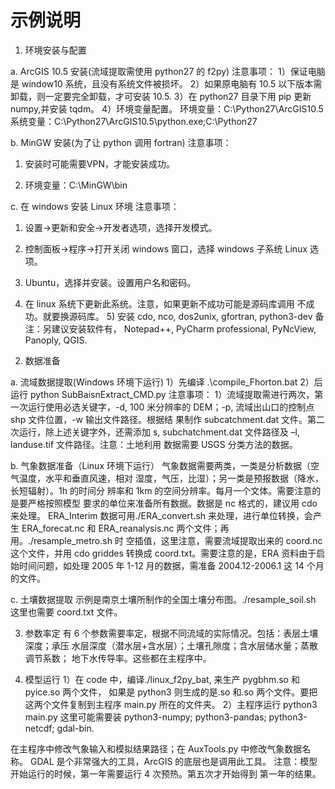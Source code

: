 # 示例说明

1. 环境安装与配置

a. ArcGIS 10.5 安装(流域提取需使用 python27 的 f2py) 注意事项： 1）保证电脑是 window10 系统，且没有系统文件被损坏。 2）如果原电脑有 10.5 以下版本需卸载，则一定要完全卸载，才可安装 10.5. 3）在 python27 目录下用 pip 更新 numpy,并安装 tqdm。 4）环境变量配置。 环境变量：C:\Python27\ArcGIS10.5 系统变量：C:\Python27\ArcGIS10.5\python.exe;C:\Python27

b. MinGW 安装(为了让 python 调用 fortran) 注意事项：

1) 安装时可能需要VPN，才能安装成功。

2) 环境变量：C:\MinGW\bin

c. 在 windows 安装 Linux 环境 注意事项：

1) 设置->更新和安全->开发者选项，选择开发模式。

2) 控制面板->程序->打开关闭 windows 窗口，选择 windows 子系统 Linux 选项。

3) Ubuntu，选择并安装。设置用户名和密码。

4) 在 linux 系统下更新此系统。注意，如果更新不成功可能是源码库调用 不成功。就要换源码库。 5) 安装 cdo, nco, dos2unix, gfortran, python3-dev 备注：另建议安装软件有， Notepad++, PyCharm professional, PyNcView, Panoply, QGIS.

2. 数据准备

a. 流域数据提取(Windows 环境下运行) 1）先编译 .\compile_Fhorton.bat 2）后运行 python SubBaisnExtract_CMD.py 注意事项： 1）流域提取需进行两次，第一次运行使用必选关键字，-d, 100 米分辨率的 DEM；-p, 流域出山口的控制点 shp 文件位置，-w 输出文件路径。根据结 果制作 subcatchment.dat 文件。第二次运行，除上述关键字外，还需添加 s, subchatchment.dat 文件路径及 –l, landuse.tif 文件路径。注意：土地利用 数据需要 USGS 分类方法的数据。

b. 气象数据准备（Linux 环境下运行） 气象数据需要两类，一类是分析数据（空气温度，水平和垂直风速，相对 湿度，气压，比湿）；另一类是预报数据（降水，长短辐射）。1h 的时间分 辨率和 1km 的空间分辨率。每月一个文体。需要注意的是要严格按照模型 要求的单位来准备所有数据。数据是 nc 格式的，建议用 cdo 来处理。 ERA_Interim 数据可用./ERA_convert.sh 来处理，进行单位转换，会产生 ERA_forecat.nc 和 ERA_reanalysis.nc 两个文件；再用。./resample_metro.sh 时 空插值，这里注意，需要流域提取出来的 coord.nc 这个文件，并用 cdo griddes 转换成 coord.txt。需要注意的是，ERA 资料由于启始时间问题，如处理 2005 年 1-12 月的数据，需准备 2004.12-2006.1 这 14 个月的文件。

c. 土壤数据提取 示例是南京土壤所制作的全国土壤分布图。./resample_soil.sh 这里也需要 coord.txt 文件。

3. 参数率定 有 6 个参数需要率定，根据不同流域的实际情况。包括：表层土壤深度；承压 水层深度（潜水层+含水层）；土壤孔隙度；含水层储水量；蒸散调节系数； 地下水传导率。这些都在主程序中。

4. 模型运行 1）在 code 中，编译./linux_f2py_bat, 来生产 pygbhm.so 和 pyice.so 两个文件， 如果是 python3 则生成的是.so 和.so 两个文件。要把这两个文件复制到主程序 main.py 所在的文件夹。 2）主程序运行 python3 main.py 这里可能需要装 python3-numpy; python3-pandas; python3-netcdf; gdal-bin.

在主程序中修改气象输入和模拟结果路径；在 AuxTools.py 中修改气象数据名 称。 GDAL 是个非常强大的工具，ArcGIS 的底层也是调用此工具。 注意：模型开始运行的时候，第一年需要运行 4 次预热。第五次才开始得到 第一年的结果。
